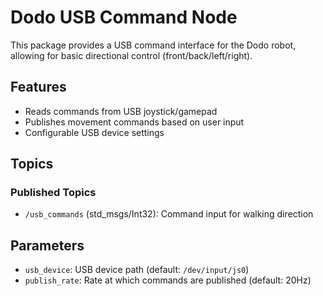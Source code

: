 # Dodo USB Command Node

This package provides a USB command interface for the Dodo robot, allowing for basic directional control (front/back/left/right).

## Features

- Reads commands from USB joystick/gamepad
- Publishes movement commands based on user input
- Configurable USB device settings

## Topics

### Published Topics
- `/usb_commands` (std_msgs/Int32): Command input for walking direction

## Parameters

- `usb_device`: USB device path (default: `/dev/input/js0`)
- `publish_rate`: Rate at which commands are published (default: 20Hz)